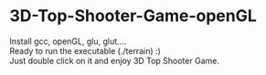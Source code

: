 # 3D-Top-Shooter-Game-openGL
Install gcc, openGL, glu, glut.... <br />
Ready to run the executable (./terrain) :) <br />
Just double click on it and enjoy 3D Top Shooter Game.
